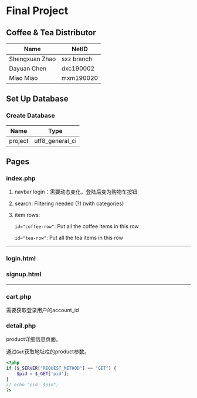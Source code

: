 # Final Project

## Coffee & Tea Distributor

| Name           | NetID      |
| -------------- | ---------- |
| Shengxuan Zhao | sxz branch |
| Dayuan Chen    | dxc190002  |
| Miao Miao      | mxm190020  |


## Set Up Database

### Create Database 

|     Name     |       Type      |
| :----------: | :-------------: |
|  project     | utf8_general_ci |


## Pages

### index.php

1. navbar login：需要动态变化，登陆后变为购物车按钮

2. search: Filtering needed (?) (with categories)

3. item rows: 

    `id="coffee-row"`: Put all the coffee items in this row

    `id="tea-row"`: Put all the tea items in this row

---
### login.html

### signup.html

---
### cart.php

需要获取登录用户的account_id

### detail.php

product详细信息页面。

通过`Get`获取地址栏的product参数。

``` php
<?php
if ($_SERVER["REQUEST_METHOD"] == "GET") {
    $pid = $_GET['pid'];
}
// echo "pid: $pid";
?>